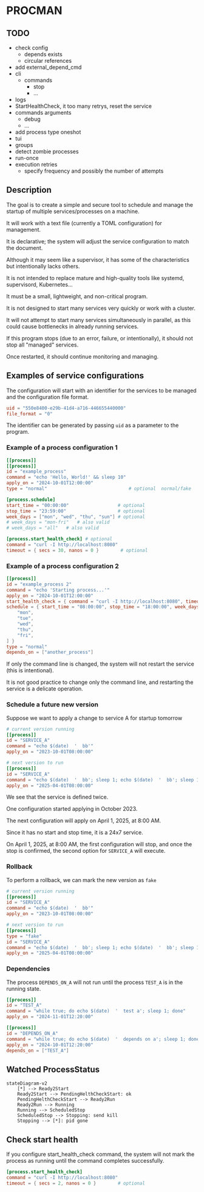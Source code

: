# PROCMAN


## TODO

* check config
    * depends exists
    * circular references
* add external_depend_cmd
* cli 
    * commands
        * stop
        * ...
* logs
* StartHealthCheck, it too many retrys, reset the service
* commands arguments
    * debug
    * ...
* add process type oneshot
* tui
* groups
* detect zombie processes
* run-once
* execution retries
    * specify frequency and possibly the number of attempts

## Description

The goal is to create a simple and secure tool to schedule and manage the startup of multiple services/processes on a machine.

It will work with a text file (currently a TOML configuration) for management.

It is declarative; the system will adjust the service configuration to match the document.

Although it may seem like a supervisor, it has some of the characteristics but intentionally lacks others.

It is not intended to replace mature and high-quality tools like systemd, supervisord, Kubernetes...

It must be a small, lightweight, and non-critical program.

It is not designed to start many services very quickly or work with a cluster.

It will not attempt to start many services simultaneously in parallel, as this could cause bottlenecks in already running services.

If this program stops (due to an error, failure, or intentionally), it should not stop all "managed" services.

Once restarted, it should continue monitoring and managing.

## Examples of service configurations

The configuration will start with an identifier for the services to be managed and the configuration file format.

```toml
uid = "550e8400-e29b-41d4-a716-446655440000"
file_format = "0"
```

The identifier can be generated by passing `uid` as a parameter to the program.

### Example of a process configuration 1

```toml
[[process]]
[[process]]
id = "example_process"
command = "echo 'Hello, World!' && sleep 10"
apply_on = "2024-10-01T12:00:00"
type = "normal"                              # optional  normal/fake

[process.schedule]
start_time = "00:00:00"                  # optional
stop_time = "23:59:00"                   # optional
week_days = ["mon", "wed", "thu", "sun"] # optional
# week_days = "mon-fri"   # also valid
# week_days = "all"   # also valid

[process.start_health_check] # optional
command = "curl -I http://localhost:8080"
timeout = { secs = 30, nanos = 0 }        # optional
```

### Example of a process configuration 2

```toml
[[process]]
id = "example_process 2"
command = "echo 'Starting process...'"
apply_on = "2024-10-01T12:00:00"
start_health_check = { command = "curl -I http://localhost:8080", timeout = { secs = 30, nanos = 0 } }
schedule = { start_time = "08:00:00", stop_time = "18:00:00", week_days = [
    "mon",
    "tue",
    "wed",
    "thu",
    "fri",
] }
type = "normal"
depends_on = ["another_process"]
```


If only the command line is changed, the system will not restart the service (this is intentional).

It is not good practice to change only the command line, and restarting the service is a delicate operation.


### Schedule a future new version

Suppose we want to apply a change to service A for startup tomorrow

```toml
# current version running
[[process]]
id = "SERVICE_A"
command = "echo $(date)  '  bb'"
apply_on = "2023-10-01T08:00:00"

# next version to run
[[process]]
id = "SERVICE_A"
command = "echo $(date)  '  bb'; sleep 1; echo $(date)  '  bb'; sleep 1; echo $(date)  '  bb'; sleep 1"
apply_on = "2025-04-01T08:00:00"
```

We see that the service is defined twice.

One configuration started applying in October 2023.

The next configuration will apply on April 1, 2025, at 8:00 AM.

Since it has no start and stop time, it is a 24x7 service.

On April 1, 2025, at 8:00 AM, the first configuration will stop, and once the stop is confirmed, the second option for `SERVICE_A` will execute.

### Rollback

To perform a rollback, we can mark the new version as `fake`

```toml
# current version running
[[process]]
id = "SERVICE_A"
command = "echo $(date)  '  bb'"
apply_on = "2023-10-01T08:00:00"

# next version to run
[[process]]
type = "fake"
id = "SERVICE_A"
command = "echo $(date)  '  bb'; sleep 1; echo $(date)  '  bb'; sleep 1; echo $(date)  '  bb'; sleep 1"
apply_on = "2025-04-01T08:00:00"
```

### Dependencies

The process `DEPENDS_ON_A` will not run until the process `TEST_A` is in the running state.

```toml
[[process]]
id = "TEST_A"
command = "while true; do echo $(date)  '  test a'; sleep 1; done"
apply_on = "2024-11-01T12:20:00"

[[process]]
id = "DEPENDS_ON_A"
command = "while true; do echo $(date)  '  depends on a'; sleep 1; done"
apply_on = "2024-10-01T12:20:00"
depends_on = ["TEST_A"]
```


## Watched ProcessStatus

```mermaid
stateDiagram-v2
    [*] --> Ready2Start
    Ready2Start --> PendingHelthCheckStart: ok
    PendingHelthCheckStart --> Ready2Run
    Ready2Run --> Running
    Running --> ScheduledStop
    ScheduledStop --> Stopping: send kill
    Stopping --> [*]: pid gone
```


## Check start health


If you configure start_health_check command, the system will not mark the process as running until the command completes successfully.

```toml
[process.start_health_check] 
command = "curl -I http://localhost:8080"
timeout = { secs = 2, nanos = 0 }        # optional
```

